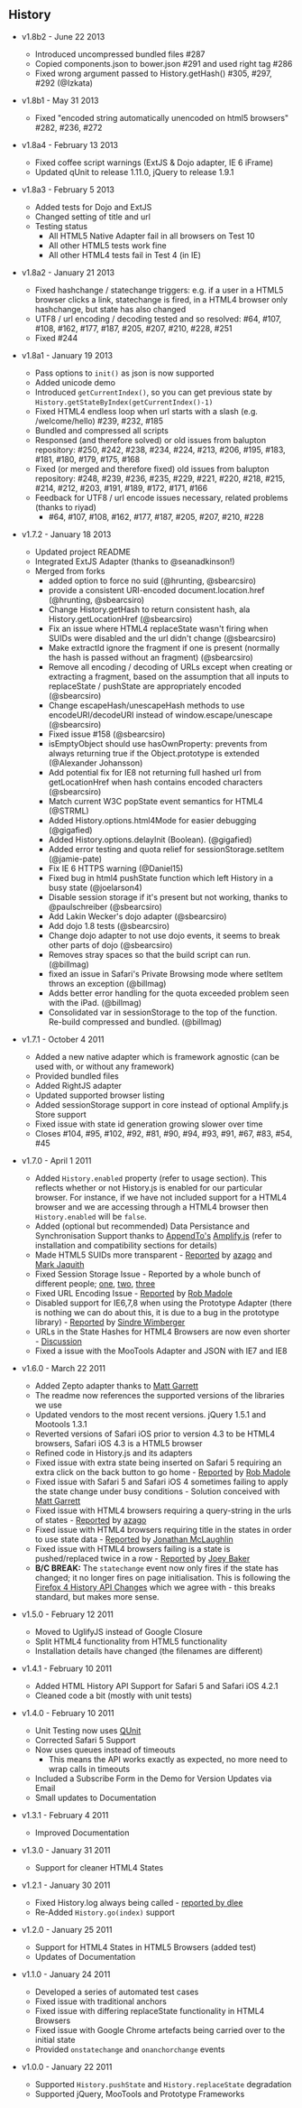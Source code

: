## History

- v1.8b2 - June 22 2013
    - Introduced uncompressed bundled files #287
    - Copied components.json to bower.json #291 and used right tag #286
    - Fixed wrong argument passed to History.getHash() #305, #297, #292 (@Izkata)

- v1.8b1 - May 31 2013
    - Fixed "encoded string automatically unencoded on html5 browsers" #282, #236, #272

- v1.8a4 - February 13 2013
    - Fixed coffee script warnings (ExtJS & Dojo adapter, IE 6 iFrame)
    - Updated qUnit to release 1.11.0, jQuery to release 1.9.1

- v1.8a3 - February 5 2013
	- Added tests for Dojo and ExtJS
	- Changed setting of title and url
	- Testing status
		- All HTML5 Native Adapter fail in all browsers on Test 10
		- All other HTML5 tests work fine
		- All other HTML4 tests fail in Test 4 (in IE)

- v1.8a2 - January 21 2013
	- Fixed hashchange / statechange triggers: e.g. if a user in a HTML5 browser clicks a link, statechange is fired, in a HTML4 browser only hashchange, but state has also changed
	- UTF8 / url encoding / decoding tested and so resolved: #64, #107, #108, #162, #177, #187, #205, #207, #210, #228, #251
	- Fixed #244

- v1.8a1 - January 19 2013
	- Pass options to `init()` as json is now supported
	- Added unicode demo
	- Introduced `getCurrentIndex()`, so you can get previous state by `History.getStateByIndex(getCurrentIndex()-1)`
	- Fixed HTML4 endless loop when url starts with a slash (e.g. /welcome/hello) #239, #232, #185
	- Bundled and compressed all scripts
	- Responsed (and therefore solved) or old issues from balupton repository: #250, #242, #238, #234, #224, #213, #206, #195, #183, #181, #180, #179, #175, #168
	- Fixed (or merged and therefore fixed) old issues from balupton repository: #248, #239, #236, #235, #229, #221, #220, #218, #215, #214, #212, #203, #191, #189, #172, #171, #166  
	- Feedback for UTF8 / url encode issues necessary, related problems (thanks to riyad)
		- #64, #107, #108, #162, #177, #187, #205, #207, #210, #228

- v1.7.2 - January 18 2013
	- Updated project README
	- Integrated ExtJS Adapter (thanks to @seanadkinson!)
	- Merged from forks
		- added option to force no suid (@hrunting, @sbearcsiro)
		- provide a consistent URI-encoded document.location.href (@hrunting, @sbearcsiro)
		- Change History.getHash to return consistent hash, ala History.getLocationHref (@sbearcsiro)
		- Fix an issue where HTML4 replaceState wasn't firing when SUIDs were disabled and the url didn't change (@sbearcsiro)
		- Make extractId ignore the fragment if one is present (normally the hash is passed without an fragment) (@sbearcsiro)
		- Remove all encoding / decoding of URLs except when creating or extracting a fragment, based on the assumption that all inputs to replaceState / pushState are appropriately encoded (@sbearcsiro)
		- Change escapeHash/unescapeHash methods to use encodeURI/decodeURI instead of window.escape/unescape (@sbearcsiro)
		- Fixed issue #158 (@sbearcsiro)
		- isEmptyObject should use hasOwnProperty: prevents from always returning true if the Object.prototype is extended (@Alexander Johansson)
		- Add potential fix for IE8 not returning full hashed url from getLocationHref when hash contains encoded characters (@sbearcsiro)
		- Match current W3C popState event semantics for HTML4 (@STRML)
		- Added History.options.html4Mode for easier debugging (@gigafied)
		- Added History.options.delayInit (Boolean). (@gigafied)
		- Added error testing and quota relief for sessionStorage.setItem (@jamie-pate)
		- Fix IE 6 HTTPS warning (@Daniel15)
		- Fixed bug in html4 pushState function which left History in a busy state (@joelarson4)
		- Disable session storage if it's present but not working, thanks to @paulschreiber (@sbearcsiro)
		- Add Lakin Wecker's dojo adapter (@sbearcsiro)
		- Add dojo 1.8 tests (@sbearcsiro)
		- Change dojo adapter to not use dojo events, it seems to break other parts of dojo (@sbearcsiro)
		- Removes stray spaces so that the build script can run. (@billmag)
		- fixed an issue in Safari's Private Browsing mode where setItem throws an exception (@billmag)
		- Adds better error handling for the quota exceeded problem seen with the iPad. (@billmag)
		- Consolidated var in sessionStorage to the top of the function. Re-build compressed and bundled. (@billmag)

- v1.7.1 - October 4 2011
	- Added a new native adapter which is framework agnostic (can be used with, or without any framework)
	- Provided bundled files
	- Added RightJS adapter
	- Updated supported browser listing
	- Added sessionStorage support in core instead of optional Amplify.js Store support
	- Fixed issue with state id generation growing slower over time
	- Closes #104, #95, #102, #92, #81, #90, #94, #93, #91, #67, #83, #54, #45

- v1.7.0 - April 1 2011
	- Added `History.enabled` property (refer to usage section). This reflects whether or not History.js is enabled for our particular browser. For instance, if we have not included support for a HTML4 browser and we are accessing through a HTML4 browser then `History.enabled` will be `false`.
	- Added (optional but recommended) Data Persistance and Synchronisation Support thanks to [AppendTo's](http://appendto.com/) [Amplify.js](http://amplifyjs.com/) (refer to installation and compatibility sections for details)
	- Made HTML5 SUIDs more transparent - [Reported](https://github.com/balupton/history.js/issues#issue/34) by [azago](https://github.com/azago) and [Mark Jaquith](http://markjaquith.com/)
	- Fixed Session Storage Issue - Reported by a whole bunch of different people; [one](https://github.com/balupton/history.js/issues#issue/36), [two](https://github.com/balupton/history.js/issues#issue/37), [three](http://getsatisfaction.com/balupton/topics/history_js_1_6_losing_state_after_manual_page_reload)
	- Fixed URL Encoding Issue - [Reported](https://github.com/balupton/history.js/issues/#issue/33) by [Rob Madole](http://robmadole.com/)
	- Disabled support for IE6,7,8 when using the Prototype Adapter (there is nothing we can do about this, it is due to a bug in the prototype library) - [Reported](https://github.com/balupton/history.js/issues#issue/39) by [Sindre Wimberger](http://sindre.at/)
	- URLs in the State Hashes for HTML4 Browsers are now even shorter - [Discussion](https://github.com/balupton/history.js/issues#issue/28)
	- Fixed a issue with the MooTools Adapter and JSON with IE7 and IE8

- v1.6.0 - March 22 2011
	- Added Zepto adapter thanks to [Matt Garrett](http://twitter.com/#!/matthewgarrett)
	- The readme now references the supported versions of the libraries we use
	- Updated vendors to the most recent versions. jQuery 1.5.1 and Mootools 1.3.1
	- Reverted versions of Safari iOS prior to version 4.3 to be HTML4 browsers, Safari iOS 4.3 is a HTML5 browser
	- Refined code in History.js and its adapters
	- Fixed issue with extra state being inserted on Safari 5 requiring an extra click on the back button to go home - [Reported](https://github.com/balupton/history.js/issues#issue/17) by [Rob Madole](http://robmadole.com/)
	- Fixed issue with Safari 5 and Safari iOS 4 sometimes failing to apply the state change under busy conditions - Solution conceived with [Matt Garrett](http://twitter.com/matthewgarrett)
	- Fixed issue with HTML4 browsers requiring a query-string in the urls of states - [Reported](https://github.com/balupton/history.js/issues#issue/26) by [azago](https://github.com/azago)
	- Fixed issue with HTML4 browsers requiring title in the states in order to use state data - [Reported](https://github.com/balupton/history.js/issues#issue/25) by [Jonathan McLaughlin](http://system-werks.com/)
	- Fixed issue with HTML4 browsers failing is a state is pushed/replaced twice in a row - [Reported](https://github.com/balupton/history.js/issues#issue/17) by [Joey Baker](http://byjoeybaker.com/)
	- **B/C BREAK:** The `statechange` event now only fires if the state has changed; it no longer fires on page initialisation. This is following the [Firefox 4 History API Changes](http://hacks.mozilla.org/2011/03/history-api-changes-in-firefox-4/) which we agree with - this breaks standard, but makes more sense.

- v1.5.0 - February 12 2011
	- Moved to UglifyJS instead of Google Closure
	- Split HTML4 functionality from HTML5 functionality
	- Installation details have changed (the filenames are different)

- v1.4.1 - February 10 2011
	- Added HTML History API Support for Safari 5 and Safari iOS 4.2.1
	- Cleaned code a bit (mostly with unit tests)

- v1.4.0 - February 10 2011
	- Unit Testing now uses [QUnit](http://docs.jquery.com/Qunit)
	- Corrected Safari 5 Support
	- Now uses queues instead of timeouts
		- This means the API works exactly as expected, no more need to wrap calls in timeouts
	- Included a Subscribe Form in the Demo for Version Updates via Email
	- Small updates to Documentation

- v1.3.1 - February 4 2011
	- Improved Documentation

- v1.3.0 - January 31 2011
	- Support for cleaner HTML4 States

- v1.2.1 - January 30 2011
	- Fixed History.log always being called - [reported by dlee](https://github.com/balupton/history.js/issues/#issue/2)
	- Re-Added `History.go(index)` support

- v1.2.0 - January 25 2011
	- Support for HTML4 States in HTML5 Browsers (added test)
	- Updates of Documentation

- v1.1.0 - January 24 2011
	- Developed a series of automated test cases
	- Fixed issue with traditional anchors
	- Fixed issue with differing replaceState functionality in HTML4 Browsers
	- Fixed issue with Google Chrome artefacts being carried over to the initial state
	- Provided `onstatechange` and `onanchorchange` events

- v1.0.0 - January 22 2011
	- Supported `History.pushState` and `History.replaceState` degradation
	- Supported jQuery, MooTools and Prototype Frameworks

